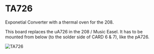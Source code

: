 # TA726

Exponetial Converter with a thermal oven for the 208.

This board replaces the uA726 in the 208 / Music Easel. It has to be mounted from below (to the solder side of CARD 6 & 7), like the pA726.

![TA726](https://user-images.githubusercontent.com/3920717/220350412-847437f2-da7d-48b2-913d-dc9872f73875.png)
